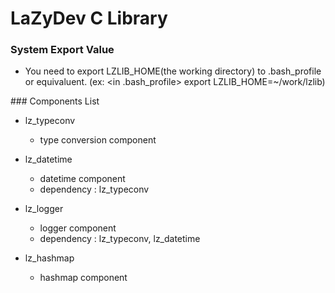 # LaZyDev C Library


### System Export Value
* You need to export LZLIB_HOME(the working directory) to .bash_profile or equivaluent.
  (ex: <in .bash_profile> export LZLIB_HOME=~/work/lzlib)
<div>
### Components List

* lz_typeconv
  - type conversion component

* lz_datetime
  - datetime component
  - dependency : lz_typeconv

* lz_logger
  - logger component
  - dependency : lz_typeconv, lz_datetime

* lz_hashmap
  - hashmap component
</div>
